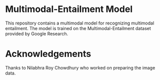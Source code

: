 # Multimodal-Entailment Model
This repository contains a multimodal model for recognizing multimodal entailment. The model is trained on the Multimodal-Entailment dataset provided by Google Research.

# Acknowledgements
Thanks to Nilabhra Roy Chowdhury who worked on preparing the image data.
